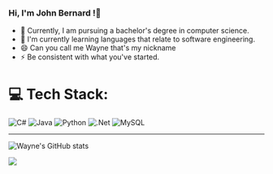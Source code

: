 ### Hi, I'm John Bernard !👋

- 🔭 Currently, I am pursuing a bachelor's degree in computer science.<br/>
- 🌱 I'm currently learning languages that relate to software engineering.<br/>
- 😄 Can you call me Wayne that's my nickname<br/>
- ⚡ Be consistent with what you've started.<br/>



# 💻 Tech Stack:
![C#](https://img.shields.io/badge/c%23-%23239120.svg?style=for-the-badge&logo=csharp&logoColor=white) ![Java](https://img.shields.io/badge/java-%23ED8B00.svg?style=for-the-badge&logo=openjdk&logoColor=white) ![Python](https://img.shields.io/badge/python-3670A0?style=for-the-badge&logo=python&logoColor=ffdd54) ![.Net](https://img.shields.io/badge/.NET-5C2D91?style=for-the-badge&logo=.net&logoColor=white) ![MySQL](https://img.shields.io/badge/mysql-%2300000f.svg?style=for-the-badge&logo=mysql&logoColor=white)

---
<!-- Proudly created with GPRM ( https://gprm.itsvg.in ) -->
<!-- Proudly created with GPRM ( https://gprm.itsvg.in ) -->
<!-- Github stats from https://github.com/anuraghazra/github-readme-stats -->

![Wayne's GitHub stats](https://github-readme-stats.vercel.app/api?username=JBernard&show_icons=true&theme=tokyonight)

[![](https://visitcount.itsvg.in/api?id=JBernard10101&icon=0&color=0)](https://visitcount.itsvg.in)

